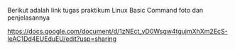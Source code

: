 Berikut adalah link tugas praktikum Linux Basic Command foto dan penjelasannya

https://docs.google.com/document/d/1zNEct_yD0Wsgw4tgujmXhXm2EcS-leAC1Dd4EUEduEU/edit?usp=sharing
